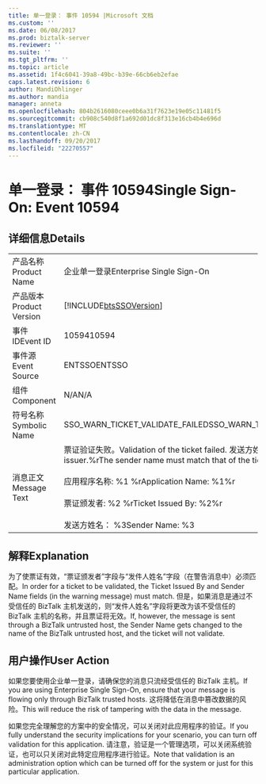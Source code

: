 ```yaml
---
title: 单一登录： 事件 10594 |Microsoft 文档
ms.custom: ''
ms.date: 06/08/2017
ms.prod: biztalk-server
ms.reviewer: ''
ms.suite: ''
ms.tgt_pltfrm: ''
ms.topic: article
ms.assetid: 1f4c6041-39a8-49bc-b39e-66cb6eb2efae
caps.latest.revision: 6
author: MandiOhlinger
ms.author: mandia
manager: anneta
ms.openlocfilehash: 804b2616080ceee0b6a31f7623e19e05c11481f5
ms.sourcegitcommit: cb908c540d8f1a692d01dc8f313e16cb4b4e696d
ms.translationtype: MT
ms.contentlocale: zh-CN
ms.lasthandoff: 09/20/2017
ms.locfileid: "22270557"
---
```

# <a name="single-sign-on-event-10594"></a><span data-ttu-id="c42dd-102">单一登录： 事件 10594</span><span class="sxs-lookup"><span data-stu-id="c42dd-102">Single Sign-On: Event 10594</span></span>
## <a name="details"></a><span data-ttu-id="c42dd-103">详细信息</span><span class="sxs-lookup"><span data-stu-id="c42dd-103">Details</span></span>  
  
|||  
|-|-|  
|<span data-ttu-id="c42dd-104">产品名称</span><span class="sxs-lookup"><span data-stu-id="c42dd-104">Product Name</span></span>|<span data-ttu-id="c42dd-105">企业单一登录</span><span class="sxs-lookup"><span data-stu-id="c42dd-105">Enterprise Single Sign-On</span></span>|  
|<span data-ttu-id="c42dd-106">产品版本</span><span class="sxs-lookup"><span data-stu-id="c42dd-106">Product Version</span></span>|[!INCLUDE[btsSSOVersion](../includes/btsssoversion-md.md)]|  
|<span data-ttu-id="c42dd-107">事件 ID</span><span class="sxs-lookup"><span data-stu-id="c42dd-107">Event ID</span></span>|<span data-ttu-id="c42dd-108">10594</span><span class="sxs-lookup"><span data-stu-id="c42dd-108">10594</span></span>|  
|<span data-ttu-id="c42dd-109">事件源</span><span class="sxs-lookup"><span data-stu-id="c42dd-109">Event Source</span></span>|<span data-ttu-id="c42dd-110">ENTSSO</span><span class="sxs-lookup"><span data-stu-id="c42dd-110">ENTSSO</span></span>|  
|<span data-ttu-id="c42dd-111">组件</span><span class="sxs-lookup"><span data-stu-id="c42dd-111">Component</span></span>|<span data-ttu-id="c42dd-112">N/A</span><span class="sxs-lookup"><span data-stu-id="c42dd-112">N/A</span></span>|  
|<span data-ttu-id="c42dd-113">符号名称</span><span class="sxs-lookup"><span data-stu-id="c42dd-113">Symbolic Name</span></span>|<span data-ttu-id="c42dd-114">SSO_WARN_TICKET_VALIDATE_FAILED</span><span class="sxs-lookup"><span data-stu-id="c42dd-114">SSO_WARN_TICKET_VALIDATE_FAILED</span></span>|  
|<span data-ttu-id="c42dd-115">消息正文</span><span class="sxs-lookup"><span data-stu-id="c42dd-115">Message Text</span></span>|<span data-ttu-id="c42dd-116">票证验证失败。</span><span class="sxs-lookup"><span data-stu-id="c42dd-116">Validation of the ticket failed.</span></span> <span data-ttu-id="c42dd-117">发送方姓名必须与匹配的票证 issuer.%r</span><span class="sxs-lookup"><span data-stu-id="c42dd-117">The sender name must match that of the ticket issuer.%r</span></span><br /><br /> <span data-ttu-id="c42dd-118">应用程序名称: %1 %r</span><span class="sxs-lookup"><span data-stu-id="c42dd-118">Application Name: %1%r</span></span><br /><br /> <span data-ttu-id="c42dd-119">票证颁发者: %2 %r</span><span class="sxs-lookup"><span data-stu-id="c42dd-119">Ticket Issued By: %2%r</span></span><br /><br /> <span data-ttu-id="c42dd-120">发送方姓名： %3</span><span class="sxs-lookup"><span data-stu-id="c42dd-120">Sender Name: %3</span></span>|  
  
## <a name="explanation"></a><span data-ttu-id="c42dd-121">解释</span><span class="sxs-lookup"><span data-stu-id="c42dd-121">Explanation</span></span>  
 <span data-ttu-id="c42dd-122">为了使票证有效，“票证颁发者”字段与“发件人姓名”字段（在警告消息中）必须匹配。</span><span class="sxs-lookup"><span data-stu-id="c42dd-122">In order for a ticket to be validated, the Ticket Issued By and Sender Name fields (in the warning message) must match.</span></span> <span data-ttu-id="c42dd-123">但是，如果消息是通过不受信任的 BizTalk 主机发送的，则“发件人姓名”字段将更改为该不受信任的 BizTalk 主机的名称，并且票证将无效。</span><span class="sxs-lookup"><span data-stu-id="c42dd-123">If, however, the message is sent through a BizTalk untrusted host, the Sender Name gets changed to the name of the BizTalk untrusted host, and the ticket will not validate.</span></span>  
  
## <a name="user-action"></a><span data-ttu-id="c42dd-124">用户操作</span><span class="sxs-lookup"><span data-stu-id="c42dd-124">User Action</span></span>  
 <span data-ttu-id="c42dd-125">如果您要使用企业单一登录，请确保您的消息只流经受信任的 BizTalk 主机。</span><span class="sxs-lookup"><span data-stu-id="c42dd-125">If you are using Enterprise Single Sign-On, ensure that your message is flowing only through BizTalk trusted hosts.</span></span> <span data-ttu-id="c42dd-126">这将降低在消息中篡改数据的风险。</span><span class="sxs-lookup"><span data-stu-id="c42dd-126">This will reduce the risk of tampering with the data in the message.</span></span>  
  
 <span data-ttu-id="c42dd-127">如果您完全理解您的方案中的安全情况，可以关闭对此应用程序的验证。</span><span class="sxs-lookup"><span data-stu-id="c42dd-127">If you fully understand the security implications for your scenario, you can turn off validation for this application.</span></span> <span data-ttu-id="c42dd-128">请注意，验证是一个管理选项，可以关闭系统验证，也可以只关闭对此特定应用程序进行验证。</span><span class="sxs-lookup"><span data-stu-id="c42dd-128">Note that validation is an administration option which can be turned off for the system or just for this particular application.</span></span>